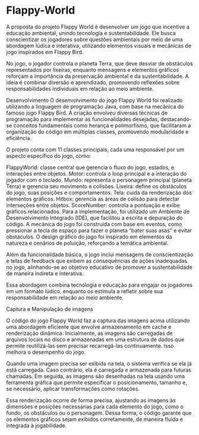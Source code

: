 # Flappy-World
A proposta do projeto Flappy World é desenvolver um jogo que incentive a educação ambiental, unindo tecnologia e sustentabilidade. Ele busca conscientizar os jogadores sobre questões ambientais por meio de uma abordagem lúdica e interativa, utilizando elementos visuais e mecânicas de jogo inspirados em Flappy Bird.

No jogo, o jogador controla o planeta Terra, que deve desviar de obstáculos representados por lixeiras, enquanto mensagens e elementos gráficos reforçam a importância da preservação ambiental e da sustentabilidade. A ideia é combinar diversão e aprendizado, promovendo reflexões sobre responsabilidades individuais em relação ao meio ambiente.

Desenvolvimento
O desenvolvimento do jogo Flappy World foi realizado utilizando a linguagem de programação Java, com base na mecânica do famoso jogo Flappy Bird. A criação envolveu diversas técnicas de programação para implementar as funcionalidades desejadas, destacando-se conceitos fundamentais como herança e polimorfismo, que facilitaram a organização do código em múltiplas classes, promovendo modularidade e eficiência.

O projeto conta com 11 classes principais, cada uma responsável por um aspecto específico do jogo, como:

FlappyWorld: classe central que gerencia o fluxo do jogo, estados, e interações entre objetos.
Motor: controla o loop principal e a interação do jogador com o teclado.
Mundo: representa o personagem principal (planeta Terra) e gerencia seu movimento e colisões.
Lixeira: define os obstáculos do jogo, suas posições e comportamentos.
Tela: cuida da renderização dos elementos gráficos.
Hitbox: gerencia as áreas de colisão para detectar interseções entre objetos.
ScoreNumber: controla a pontuação e exibe gráficos relacionados.
Para a implementação, foi utilizado um Ambiente de Desenvolvimento Integrado (IDE), que facilitou a escrita e depuração do código. A mecânica do jogo foi construída com base em eventos, como pressionar a tecla de espaço para fazer o planeta “bater suas asas” e evitar obstáculos. O design gráfico do jogo foi inspirado em elementos da natureza e cenários de poluição, reforçando a temática ambiental.

Além da funcionalidade básica, o jogo inclui mensagens de conscientização e telas de feedback que exibem as consequências de ações inadequadas no jogo, alinhando-se ao objetivo educativo de promover a sustentabilidade de maneira indireta e interativa.

Essa abordagem combina tecnologia e educação para engajar os jogadores em um formato lúdico, enquanto os estimula a refletir sobre sua responsabilidade em relação ao meio ambiente.

Captura e Manipulação de imagens

O código do jogo Flappy World faz a captura das imagens acima utilizando uma abordagem eficiente que envolve armazenamento em cache e renderização dinâmica. Inicialmente, as imagens são carregadas de arquivos locais no disco e armazenadas em uma estrutura de dados que permite reutilizá-las sem precisar recarregá-las continuamente. Isso melhora o desempenho do jogo.

Quando uma imagem precisa ser exibida na tela, o sistema verifica se ela já está carregada. Caso contrário, ela é carregada e armazenada para futuras chamadas. Em seguida, as imagens são desenhadas na tela usando uma ferramenta gráfica que permite especificar o posicionamento, tamanho e, se necessário, aplicar transformações como rotações.

Essa renderização ocorre de forma precisa, ajustando as imagens às dimensões e posições necessárias para cada elemento do jogo, como o fundo, os obstáculos ou o personagem. Dessa forma, o código garante que os elementos gráficos sejam exibidos corretamente, de maneira fluida e integrada à jogabilidade.
